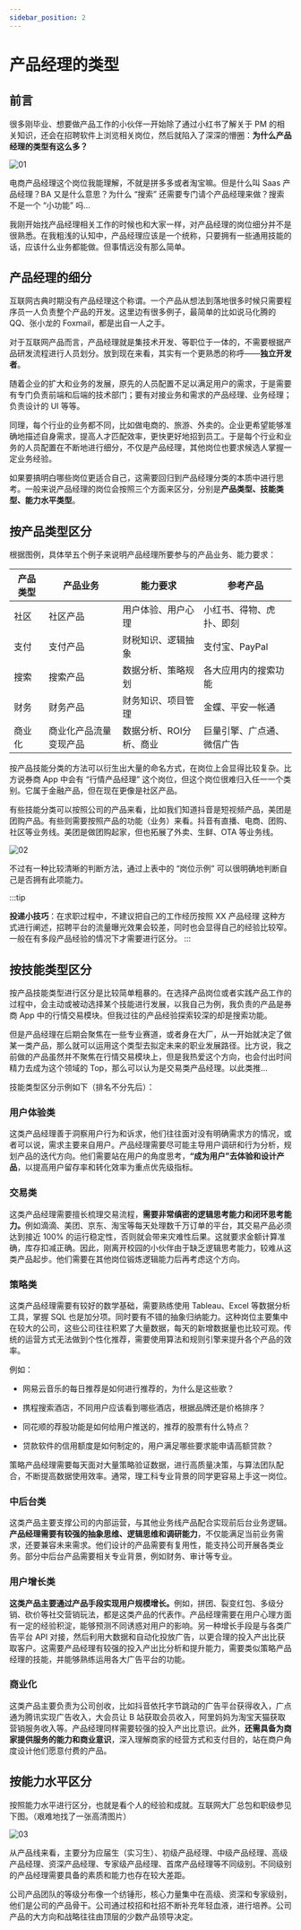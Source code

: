 ```yaml
---
sidebar_position: 2
---
```


# 产品经理的类型
## 前言

很多刚毕业、想要做产品工作的小伙伴一开始除了通过小红书了解关于 PM 的相关知识，还会在招聘软件上浏览相关岗位，然后就陷入了深深的懵圈：**为什么产品经理的类型有这么多？**

![01](/img/product/pm-types_images/01.png)

电商产品经理这个岗位我能理解，不就是拼多多或者淘宝嘛。但是什么叫 Saas 产品经理？BA 又是什么意思？为什么 “搜索” 还需要专门请个产品经理来做？搜索不是一个 “小功能” 吗...



我刚开始找产品经理相关工作的时候也和大家一样，对产品经理的岗位细分并不是很熟悉。在我粗浅的认知中，产品经理应该是一个统称，只要拥有一些通用技能的话，应该什么业务都能做。但事情远没有那么简单。

## 产品经理的细分

互联网古典时期没有产品经理这个称谓。一个产品从想法到落地很多时候只需要程序员一人负责整个产品的开发。这里边有很多例子，最简单的比如说马化腾的 QQ、张小龙的 Foxmail，都是出自一人之手。



对于互联网产品而言，产品经理就是集技术开发、等职位于一体的，不需要根据产品研发流程进行人员划分。放到现在来看，其实有一个更熟悉的称呼——**独立开发者**。



随着企业的扩大和业务的发展，原先的人员配置不足以满足用户的需求，于是需要有专门负责前端和后端的技术部门；要有对接业务和需求的产品经理、业务经理；负责设计的 UI 等等。



同理，每个行业的业务都不同，比如做电商的、旅游、外卖的。企业更希望能够准确地描述自身需求，提高人才匹配效率，更快更好地招到员工。于是每个行业和业务的人员配置在不断地进行细分，不仅是产品经理，其他岗位也要求候选人掌握一定业务经验。



如果要搞明白哪些岗位更适合自己，这需要回归到产品经理分类的本质中进行思考。一般来说产品经理的岗位会按照三个方面来区分，分别是**产品类型、技能类型、能力水平类型**。

## 按产品类型区分

根据图例，具体举五个例子来说明产品经理所要参与的产品业务、能力要求：

| **产品类型** | **产品业务**    | **能力要求**      | **参考产品**      |
| -------- | ----------- | ------------- | ------------- |
| 社区       | 社区产品        | 用户体验、用户心理     | 小红书、得物、虎扑、即刻  |
| 支付       | 支付产品        | 财税知识、逻辑抽象     | 支付宝、PayPal    |
| 搜索       | 搜索产品        | 数据分析、策略规划     | 各大应用内的搜索功能    |
| 财务       | 财务产品        | 财务知识、项目管理     | 金蝶、平安一帐通      |
| 商业化      | 商业化产品流量变现产品 | 数据分析、ROI分析、商业 | 巨量引擎、广点通、微信广告 |

按产品技能分类的方法可以衍生出大量的命名方式，在岗位上会显得比较复杂。比方说券商 App 中会有 “行情产品经理” 这个岗位，但这个岗位很难归入任一一个类别。它属于金融产品，但在现在更像是社区产品。



有些技能分类可以按照公司的产品来看，比如我们知道抖音是短视频产品，美团是团购产品。有些则需要按照产品的功能（业务）来看。抖音有直播、电商、团购、社区等业务线。美团是做团购起家，但也拓展了外卖、生鲜、OTA 等业务线。

![02](/img/product/pm-types_images/02.png)

不过有一种比较清晰的判断方法，通过上表中的 “岗位示例” 可以很明确地判断自己是否拥有此项能力。

:::tip 

**投递小技巧**：在求职过程中，不建议把自己的工作经历按照 XX 产品经理 这种方式进行阐述，招聘平台的流量曝光效果会较差，同时也会显得自己的经验比较窄。一般在有多段产品经验的情况下才需要进行区分。
:::
## 按技能类型区分

按产品技能类型进行区分是比较简单粗暴的。在选择产品岗位或者实践产品工作的过程中，会主动或被动选择某个技能进行发展，以我自己为例，我负责的产品是券商 App 中的行情交易模块。但我过往的产品经验探索较深的却是搜索功能。



但是产品经理在后期会聚焦在一些专业赛道，或者身在大厂，从一开始就决定了做某一类产品，那么就可以运用这个类型去拟定未来的职业发展路径。比方说，我之前做的产品虽然并不聚焦在行情交易模块上，但是我热爱这个方向，也会付出时间精力去成为这个领域的 Top，那么可以认为是交易类产品经理。以此类推...



技能类型区分示例如下（排名不分先后）：

### 用户体验类

这类产品经理善于洞察用户行为和诉求，他们往往面对没有明确需求方的情况，或者可以说，需求主要来自用户。产品经理需要尽可能主导用户调研和行为分析，规划产品的迭代方向。他们需要站在用户的角度思考，**“成为用户”去体验和设计产品**，以提高用户留存率和转化效率为重点优先级指标。

### 交易类

这类产品经理需要擅长梳理交易流程，**需要非常缜密的逻辑思考能力和闭环思考能力。**&#x4F8B;如滴滴、美团、京东、淘宝等每天处理数千万订单的平台，其交易产品必须达到接近 100% 的运行稳定性，否则就会带来灾难性后果。这就要求金额计算准确，库存扣减正确。因此，刚离开校园的小伙伴由于缺乏逻辑思考能力，较难从这类产品起步。他们需要在其他岗位锻炼逻辑能力后再考虑这个方向。

### 策略类

这类产品经理需要有较好的数学基础，需要熟练使用 Tableau、Excel 等数据分析工具，掌握 SQL 也是加分项。同时要有不错的抽象归纳能力。这种岗位主要集中在较大的公司，这些公司往往积累了大量数据，每天的新增数据量也比较可观。传统的运营方式无法做到个性化推荐，需要使用算法和规则引擎来提升各个产品的效率。



例如：

* 网易云音乐的每日推荐是如何进行推荐的，为什么是这些歌？

* 携程搜索酒店，不同用户应该看到哪些酒店，根据品牌还是价格排序？

* 同花顺的荐股功能是如何给用户推送的，推荐的股票有什么特点？

* 贷款软件的信用额度是如何制定的，用户满足哪些要求能申请高额贷款？

策略产品经理需要每天面对大量策略验证数据，进行高质量决策，与算法团队配合，不断提高数据使用效率。通常，理工科专业背景的同学更容易上手这一岗位。

### 中后台类

这类产品主要支撑公司的内部运营，与其他业务线产品配合实现前后台业务逻辑。**产品经理需要有较强的抽象思维、逻辑思维和调研能力**，不仅能满足当前业务需求，还要兼容未来需求。他们设计的产品需要有复用性，能支持公司开展各类业务。部分中后台产品需要相关专业背景，例如财务、审计等专业。

### 用户增长类

**这类产品主要通过产品手段实现用户规模增长。**&#x4F8B;如，拼团、裂变红包、多级分销、砍价等社交营销玩法，都是这类产品的代表作。产品经理需要在用户心理方面有一定的经验积淀，能够预测不同诱惑对用户的影响。另一种增长手段是与各类广告平台 API 对接，然后利用大数据和自动化投放广告，以更合理的投入产出比获取客户。这需要产品经理有较强的投入产出比分析和提升能力，需要类似策略产品经理的技能，并能够熟练运用各大广告平台的功能。

### 商业化

这类产品主要负责为公司创收，比如抖音依托字节跳动的广告平台获得收入，广点通为腾讯实现广告收入，大会员让 B 站获取会员收入，阿里妈妈为淘宝天猫获取营销服务收入等。产品经理同样需要较强的投入产出比意识。此外，**还需具备为商家提供服务的能力和商业意识**，深入理解商家的经营方式和支付目的，站在商户角度设计他们愿意付费的产品。

## 按能力水平区分

按照能力水平进行区分，也就是看个人的经验和成就。互联网大厂总包和职级参见下图。（艰难地找了一张高清图片）

![03](/img/product/pm-types_images/03.png)

从产品线来看，主要分为应届生（实习生）、初级产品经理、中级产品经理、高级产品经理、资深产品经理、专家级产品经理、首席产品经理等不同级别。不同级别的产品经理需要具备的素质和能力也存在较大差距。



公司产品团队的等级分布像一个纺锤形，核心力量集中在高级、资深和专家级别，他们是公司的产品骨干。公司通过校招和社招不断补充年轻血液，进行培养。公司产品的大方向和战略往往由顶层的少数产品领导决定。


